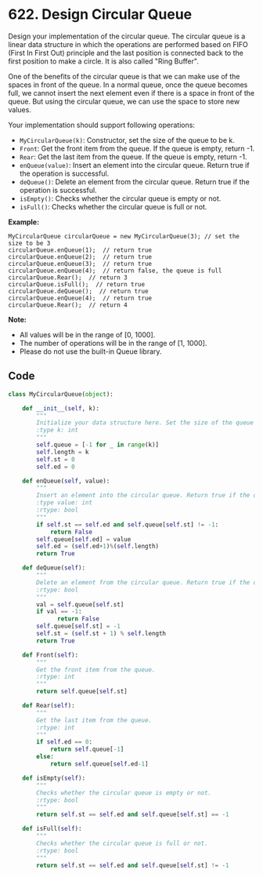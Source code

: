 # 622. Design Circular Queue

Design your implementation of the circular queue. The circular queue is a linear data structure in which the operations are performed based on FIFO (First In First Out) principle and the last position is connected back to the first position to make a circle. It is also called "Ring Buffer".

One of the benefits of the circular queue is that we can make use of the spaces in front of the queue. In a normal queue, once the queue becomes full, we cannot insert the next element even if there is a space in front of the queue. But using the circular queue, we can use the space to store new values.

Your implementation should support following operations:

- `MyCircularQueue(k)`: Constructor, set the size of the queue to be k.
- `Front`: Get the front item from the queue. If the queue is empty, return -1.
- `Rear`: Get the last item from the queue. If the queue is empty, return -1.
- `enQueue(value)`: Insert an element into the circular queue. Return true if the operation is successful.
- `deQueue()`: Delete an element from the circular queue. Return true if the operation is successful.
- `isEmpty()`: Checks whether the circular queue is empty or not.
- `isFull()`: Checks whether the circular queue is full or not.

 

**Example:**

```
MyCircularQueue circularQueue = new MyCircularQueue(3); // set the size to be 3
circularQueue.enQueue(1);  // return true
circularQueue.enQueue(2);  // return true
circularQueue.enQueue(3);  // return true
circularQueue.enQueue(4);  // return false, the queue is full
circularQueue.Rear();  // return 3
circularQueue.isFull();  // return true
circularQueue.deQueue();  // return true
circularQueue.enQueue(4);  // return true
circularQueue.Rear();  // return 4
```

 

**Note:**

- All values will be in the range of [0, 1000].
- The number of operations will be in the range of [1, 1000].
- Please do not use the built-in Queue library.



## Code

```python
class MyCircularQueue(object):

    def __init__(self, k):
        """
        Initialize your data structure here. Set the size of the queue to be k.
        :type k: int
        """
        self.queue = [-1 for _ in range(k)]
        self.length = k
        self.st = 0
        self.ed = 0        

    def enQueue(self, value):
        """
        Insert an element into the circular queue. Return true if the operation is successful.
        :type value: int
        :rtype: bool
        """
        if self.st == self.ed and self.queue[self.st] != -1:
            return False
        self.queue[self.ed] = value
        self.ed = (self.ed+1)%(self.length)
        return True

    def deQueue(self):
        """
        Delete an element from the circular queue. Return true if the operation is successful.
        :rtype: bool
        """
        val = self.queue[self.st]
        if val == -1:
              return False
        self.queue[self.st] = -1
        self.st = (self.st + 1) % self.length
        return True

    def Front(self):
        """
        Get the front item from the queue.
        :rtype: int
        """
        return self.queue[self.st]

    def Rear(self):
        """
        Get the last item from the queue.
        :rtype: int
        """
        if self.ed == 0:
            return self.queue[-1]
        else:
            return self.queue[self.ed-1]

    def isEmpty(self):
        """
        Checks whether the circular queue is empty or not.
        :rtype: bool
        """
        return self.st == self.ed and self.queue[self.st] == -1

    def isFull(self):
        """
        Checks whether the circular queue is full or not.
        :rtype: bool
        """
        return self.st == self.ed and self.queue[self.st] != -1
```


